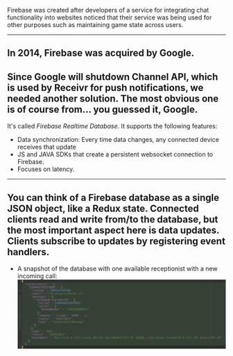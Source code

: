 Firebase was created after developers of a service for integrating chat functionality into websites noticed that their
service was being used for other purposes such as maintaining game state across users.

---
In 2014, Firebase was acquired by Google.
---
Since Google will shutdown Channel API, which is used by Receivr for push notifications, we needed another solution.
The most obvious one is of course from... you guessed it, Google.
---
It's called *Firebase Realtime Database*. It supports the following features:
- Data synchronization: Every time data changes, any connected device receives that update
- JS and JAVA SDKs that create a persistent websocket connection to Firebase.
- Focuses on latency.
---
You can think of a Firebase database as a single JSON object, like a Redux state.
Connected clients read and write from/to the database, but the most important aspect here is data updates. Clients
subscribe to updates by registering event handlers.
---
* A snapshot of the database with one available receptionist with a new incoming call:
![Logo](assets/database.png)
